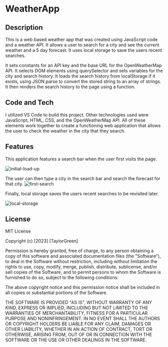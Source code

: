 # WeatherApp

## Description
This is a web based weather app that was created using JavaScript code and a weather API. It allows a user to search for a city and see the current weather and a 5 day forecast. It uses local storage to save the users recent searches. 

It sets constants for an API key and the base URL for the OpenWeatherMap API. It selects DOM elements using querySelector and sets variables for the city and search history. It loads the search history from localStorage if it exists, using JSON.parse to convert the stored string to an array of strings. It then renders the search history to the page using a function.

## Code and Tech
I utilized VS Code to build this project. Other technologies used were JavaScript, HTML, CSS, and the OpenWeatherMap API. All of these elements work together to create a functioning web application that allows the user to check the weather in the city that they search.

## Features
This application features a search bar when the user first visits the page. 

![initial-load-up](https://github.com/taylor-green/WeatherApp/assets/121259035/cb6b401b-91d3-49ca-8996-fd8592968e41)

The user can then type a city in the search bar and search the forecast for that city.
![first-search](https://github.com/taylor-green/WeatherApp/assets/121259035/8bfe7653-0ecd-4610-b375-f34a093fa257)

Finally, local storage saves the users recent searches to be revisited later.

![local-storage](https://github.com/taylor-green/WeatherApp/assets/121259035/527a5e60-f14d-4efe-810f-89bb022148dd)


## License

MIT License

Copyright (c) [2023] [TaylorGreen]

Permission is hereby granted, free of charge, to any person obtaining a copy of this software and associated documentation files (the "Software"), to deal in the Software without restriction, including without limitation the rights to use, copy, modify, merge, publish, distribute, sublicense, and/or sell copies of the Software, and to permit persons to whom the Software is furnished to do so, subject to the following conditions:

The above copyright notice and this permission notice shall be included in all copies or substantial portions of the Software.

THE SOFTWARE IS PROVIDED "AS IS", WITHOUT WARRANTY OF ANY KIND, EXPRESS OR IMPLIED, INCLUDING BUT NOT LIMITED TO THE WARRANTIES OF MERCHANTABILITY, FITNESS FOR A PARTICULAR PURPOSE AND NONINFRINGEMENT. IN NO EVENT SHALL THE AUTHORS OR COPYRIGHT HOLDERS BE LIABLE FOR ANY CLAIM, DAMAGES OR OTHER LIABILITY, WHETHER IN AN ACTION OF CONTRACT, TORT OR OTHERWISE, ARISING FROM, OUT OF OR IN CONNECTION WITH THE SOFTWARE OR THE USE OR OTHER DEALINGS IN THE SOFTWARE.

